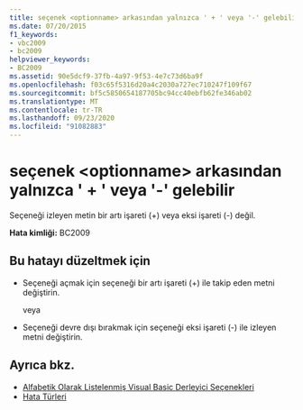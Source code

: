 ```yaml
---
title: seçenek <optionname> arkasından yalnızca ' + ' veya '-' gelebilir
ms.date: 07/20/2015
f1_keywords:
- vbc2009
- bc2009
helpviewer_keywords:
- BC2009
ms.assetid: 90e5dcf9-37fb-4a97-9f53-4e7c73d6ba9f
ms.openlocfilehash: f03c65f5316d20a4c2030a727ec710247f109f67
ms.sourcegitcommit: bf5c5850654187705bc94cc40ebfb62fe346ab02
ms.translationtype: MT
ms.contentlocale: tr-TR
ms.lasthandoff: 09/23/2020
ms.locfileid: "91082883"
---
```

# <a name="option-optionname-can-be-followed-only-by--or--"></a>seçenek \<optionname> arkasından yalnızca ' + ' veya '-' gelebilir

Seçeneği izleyen metin bir artı işareti (+) veya eksi işareti (-) değil.  
  
 **Hata kimliği:** BC2009  
  
## <a name="to-correct-this-error"></a>Bu hatayı düzeltmek için  
  
- Seçeneği açmak için seçeneği bir artı işareti (+) ile takip eden metni değiştirin.  
  
     veya  
  
- Seçeneği devre dışı bırakmak için seçeneği eksi işareti (-) ile izleyen metni değiştirin.  
  
## <a name="see-also"></a>Ayrıca bkz.

- [Alfabetik Olarak Listelenmiş Visual Basic Derleyici Seçenekleri](../reference/command-line-compiler/compiler-options-listed-alphabetically.md)
- [Hata Türleri](../programming-guide/language-features/error-types.md)
